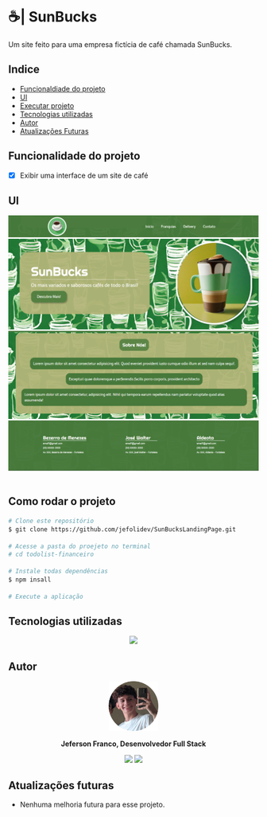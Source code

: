 # ☕| SunBucks

 <p> Um site feito para uma empresa fictícia de café chamada SunBucks. </b></p>

## Indice
- [Funcionaldiade do projeto](#Funcionalidade-do-projeto)
- [UI](#UI)
- [Executar projeto](#Como-rodar)
- [Tecnologias utilizadas](#Tecnologias-utilizadas)
- [Autor](#Autor)
- [Atualizações Futuras](#Atualizações-futuras)

## Funcionalidade do projeto

- [x] Exibir uma interface de um site de café

## UI
<div align = "center">
    <img src = './assets/header.png' alt = 'NavBar do site'>
    <img src = './assets/body.png' alt = 'Interface Principal'>
    <img src = './assets/aboutus.png' alt = 'Sobre Nós'>
    <img src = './assets/footer.png' alt = 'Footer'>
</div>

<br>

## Como rodar o projeto

```bash
# Clone este repositório
$ git clone https://github.com/jefolidev/SunBucksLandingPage.git

# Acesse a pasta do proejeto no terminal
# cd todolist-financeiro

# Instale todas dependências
$ npm insall

# Execute a aplicação
```

## Tecnologias utilizadas 
<div align = center>
<img src = "https://skillicons.dev/icons?i=html,css,js">
</div>

## Autor
<div align = center>
 <img src = "./assets/fotominhacircle.png" style = "width: 100px;">
 <p> <b> Jeferson Franco, Desenvolvedor Full Stack </b> </p> 
 <a style = "text-decoration: none;" href = "https://github.com/jefolidev"> <img src = "https://skillicons.dev/icons?i=linkedin" style = "width: 20px;"> </a>
 <a style = "text-decoration: none;" href = "https://www.linkedin.com/in/jeferson-franco-1349062b0/"> <img src = "https://skillicons.dev/icons?i=github&theme=light" style = "width: 20px;"> </a>
</div>


## Atualizações futuras
- Nenhuma melhoria futura para esse projeto.
